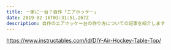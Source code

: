 ```yaml
---
title: 一家に一台？自作「エアホッケー」
date: 2019-02-16T03:31:51.267Z
description: 自作のエアホッケー台の作り方についての記事を紹介します
---
```

https://www.instructables.com/id/DIY-Air-Hockey-Table-Top/
